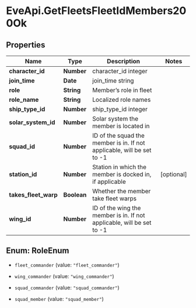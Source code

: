 # EveApi.GetFleetsFleetIdMembers200Ok

## Properties
Name | Type | Description | Notes
------------ | ------------- | ------------- | -------------
**character_id** | **Number** | character_id integer | 
**join_time** | **Date** | join_time string | 
**role** | **String** | Member’s role in fleet | 
**role_name** | **String** | Localized role names | 
**ship_type_id** | **Number** | ship_type_id integer | 
**solar_system_id** | **Number** | Solar system the member is located in | 
**squad_id** | **Number** | ID of the squad the member is in. If not applicable, will be set to -1 | 
**station_id** | **Number** | Station in which the member is docked in, if applicable | [optional] 
**takes_fleet_warp** | **Boolean** | Whether the member take fleet warps | 
**wing_id** | **Number** | ID of the wing the member is in. If not applicable, will be set to -1 | 


<a name="RoleEnum"></a>
## Enum: RoleEnum


* `fleet_commander` (value: `"fleet_commander"`)

* `wing_commander` (value: `"wing_commander"`)

* `squad_commander` (value: `"squad_commander"`)

* `squad_member` (value: `"squad_member"`)




